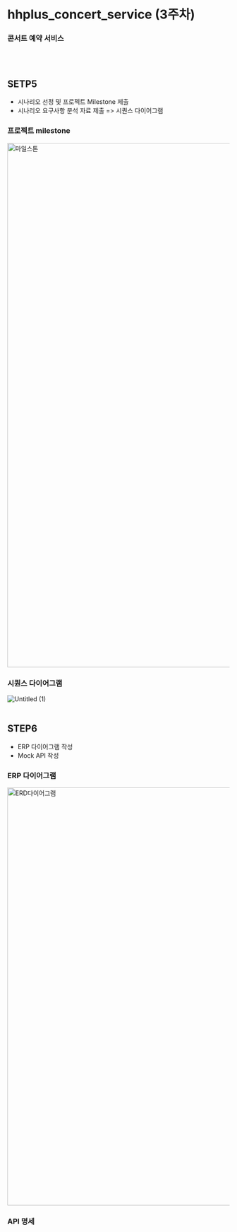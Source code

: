 # hhplus_concert_service (3주차)
### 콘서트 예약 서비스

<br><br>
## SETP5 
- 시나리오 선정  및 프로젝트 Milestone 제출
- 시나리오 요구사항 분석 자료 제출 => 시퀀스 다이어그램

### 프로젝트 milestone
<img width="1187" alt="마일스톤" src="https://github.com/Len-Yoon/hhplus_concert_service/assets/76799034/0d0c5061-7f17-49e8-b28a-55ebc75f38b4">

### 시퀀스 다이어그램
![Untitled (1)](https://github.com/Len-Yoon/hhplus_concert_service/assets/76799034/ff3bc3e6-75db-4f75-999d-219bdf796828)
<br><br>

## STEP6
- ERP 다이어그램 작성
- Mock API 작성

### ERP 다이어그램
<img width="946" alt="ERD다이어그램" src="https://github.com/Len-Yoon/hhplus_concert_service/assets/76799034/9b6bd0c4-7b8d-4537-8285-f7a9805a8862">

### API 명세

